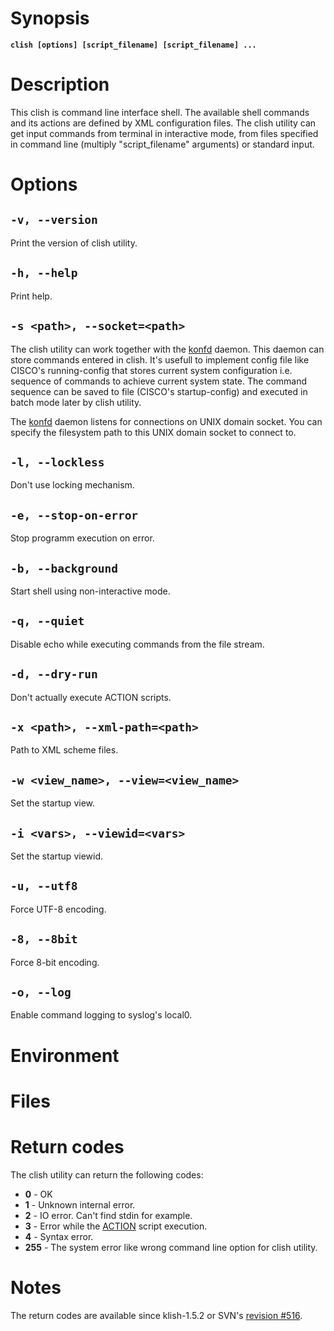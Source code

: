 

# Synopsis #

**`clish [options] [script_filename] [script_filename] ...`**

# Description #

This clish is command line interface shell. The available shell commands and its actions are defined by XML configuration files. The clish utility can get input commands from terminal in interactive mode, from files specified in command line (multiply "script\_filename" arguments) or standard input.

# Options #

## `-v, --version` ##
Print the version of clish utility.

## `-h, --help` ##
Print help.

## `-s <path>, --socket=<path>` ##
The clish utility can work together with the [konfd](konfd.md) daemon. This daemon can store commands entered in clish. It's usefull to implement config file like CISCO's running-config that stores current system configuration i.e. sequence of commands to achieve current system state. The command sequence can be saved to file (CISCO's startup-config) and executed in batch mode later by clish utility.

The [konfd](konfd.md) daemon listens for connections on UNIX domain socket. You can specify the filesystem path to this UNIX domain socket to connect to.

## `-l, --lockless` ##
Don't use locking mechanism.

## `-e, --stop-on-error` ##
Stop programm execution on error.

## `-b, --background` ##
Start shell using non-interactive mode.

## `-q, --quiet` ##
Disable echo while executing commands from the file stream.

## `-d, --dry-run` ##
Don't actually execute ACTION scripts.

## `-x <path>, --xml-path=<path>` ##
Path to XML scheme files.

## `-w <view_name>, --view=<view_name>` ##
Set the startup view.

## `-i <vars>, --viewid=<vars>` ##
Set the startup viewid.

## `-u, --utf8` ##
Force UTF-8 encoding.

## `-8, --8bit` ##
Force 8-bit encoding.

## `-o, --log` ##
Enable command logging to syslog's local0.


# Environment #

# Files #

# Return codes #

The clish utility can return the following codes:

  * **0** - OK
  * **1** - Unknown internal error.
  * **2** - IO error. Can't find stdin for example.
  * **3** - Error while the [ACTION](ACTION.md) script execution.
  * **4** - Syntax error.
  * **255** - The system error like wrong command line option for clish utility.

# Notes #

The return codes are available since klish-1.5.2 or SVN's [revision #516](https://code.google.com/p/klish/source/detail?r=#516).